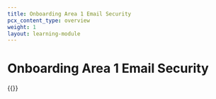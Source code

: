```yaml
---
title: Onboarding Area 1 Email Security
pcx_content_type: overview
weight: 1
layout: learning-module
---
```


# Onboarding Area 1 Email Security

{{<learning-module-summary>}}
